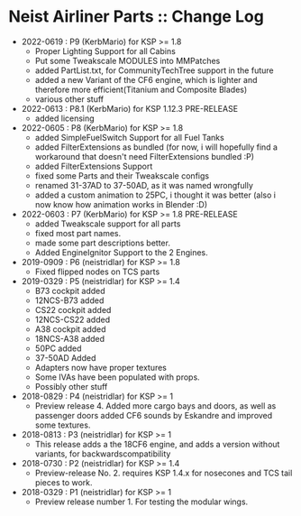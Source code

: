 # Neist Airliner Parts :: Change Log

* 2022-0619 : P9 (KerbMario) for KSP >= 1.8
	+ Proper Lighting Support for all Cabins
	+ Put some Tweakscale MODULES into MMPatches
	+ added PartList.txt, for CommunityTechTree support in the future
	+ added a new Variant of the CF6 engine, which is lighter and therefore more efficient(Titanium and Composite Blades)
	+ various other stuff
* 2022-0613 : P8.1 (KerbMario) for KSP 1.12.3 PRE-RELEASE
	+ added licensing
* 2022-0605 : P8 (KerbMario) for KSP >= 1.8
	+ added SimpleFuelSwitch Support for all Fuel Tanks
	+ added FilterExtensions as bundled (for now, i will hopefully find a workaround that doesn't need FilterExtensions bundled :P)
	+ added FilterExtensions Support
	+ fixed some Parts and their Tweakscale configs
	+ renamed 31-37AD to 37-50AD, as it was named wrongfully
	+ added a custom animation to 25PC, i thought it was better (also i now know how animation works in Blender :D)
* 2022-0603 : P7 (KerbMario) for KSP >= 1.8 PRE-RELEASE
	+ added Tweakscale support for all parts
	+ fixed most part names.
	+ made some part descriptions better.
	+ Added EngineIgnitor Support to the 2 Engines.
* 2019-0909 : P6 (neistridlar) for KSP >= 1.8
	+ Fixed flipped nodes on TCS parts
* 2019-0329 : P5 (neistridlar) for KSP >= 1.4
	+ B73 cockpit added
	+ 12NCS-B73 added
	+ CS22 cockpit added
	+ 12NCS-CS22 added
	+ A38 cockpit added
	+ 18NCS-A38 added
	+ 50PC added
	+ 37-50AD Added
	+ Adapters now have proper textures
	+ Some IVAs have been populated with props.
	+ Possibly other stuff
* 2018-0829 : P4 (neistridlar) for KSP >= 1
	+ Preview release 4. Added more cargo bays and doors, as well as passenger doors added CF6 sounds by Eskandre and improved some textures. 
* 2018-0813 : P3 (neistridlar) for KSP >= 1
	+ This release adds a the 18CF6 engine, and adds a version without variants, for backwardscompatibility 
* 2018-0730 : P2 (neistridlar) for KSP >= 1.4
	+ Preview-release No. 2. requires KSP 1.4.x for nosecones and TCS tail pieces to work.
* 2018-0329 : P1 (neistridlar) for KSP >= 1
	+  Preview release number 1. For testing the modular wings.
